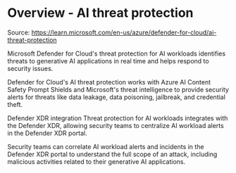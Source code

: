 # Overview - AI threat protection

Source: https://learn.microsoft.com/en-us/azure/defender-for-cloud/ai-threat-protection

Microsoft Defender for Cloud's threat protection for AI workloads identifies threats to generative AI applications in real time and helps respond to security issues.

Defender for Cloud's AI threat protection works with Azure AI Content Safety Prompt Shields and Microsoft's threat intelligence to provide security alerts for threats like data leakage, data poisoning, jailbreak, and credential theft.



Defender XDR integration
Threat protection for AI workloads integrates with the Defender XDR, allowing security teams to centralize AI workload alerts in the Defender XDR portal.

Security teams can correlate AI workload alerts and incidents in the Defender XDR portal to understand the full scope of an attack, including malicious activities related to their generative AI applications.


